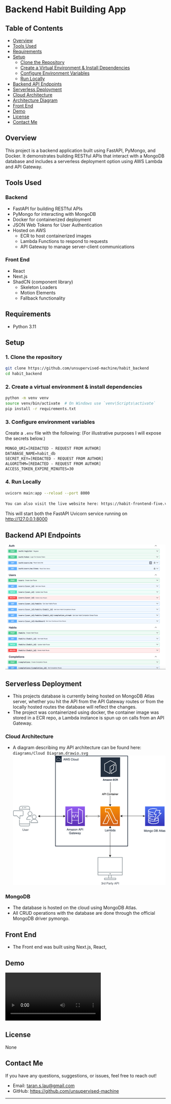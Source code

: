 # Backend Habit Building App 
## Table of Contents
- [Overview](#overview)
- [Tools Used](#tools-used)
- [Requirements](#requirements)
- [Setup](#setup)
  - [Clone the Repository](#1-clone-the-repository)
  - [Create a Virtual Environment & Install Dependencies](#2-create-a-virtual-environment--install-dependencies)
  - [Configure Environment Variables](#3-configure-environment-variables)
  - [Run Locally](#4-run-locally)
- [Backend API Endpoints](#Backend-API-Endpoints)
- [Serverless Deployment](#serverless-deployment)
- [Cloud Architecture](#Cloud-Architecture)
- [Architecture Diagram](#architecture-diagram)
- [Front End](#Front-End)
- [Demo](#Demo)
- [License](#license)
- [Contact Me](#contact-me)

## Overview
This project is a backend application built using FastAPI, PyMongo, and Docker. It demonstrates building RESTful APIs that interact with a MongoDB database and includes a serverless deployment option using AWS Lambda and API Gateway.

## Tools Used
### Backend
- FastAPI for building RESTful APIs
- PyMongo for interacting with MongoDB
- Docker for containerized deployment 
- JSON Web Tokens for User Authentication
- Hosted on AWS 
  - ECR to host containerized images
  - Lambda Functions to respond to requests
  - API Gateway to manage server-client communications

### Front End
- React
- Next.js
- ShadCN (component library)
  - Skeleton Loaders
  - Motion Elements
  - Fallback functionality

## Requirements
- Python 3.11

## Setup
### 1. Clone the repository
```sh
git clone https://github.com/unsupervised-machine/habit_backend
cd habit_backend
```

### 2. Create a virtual environment & install dependencies
```sh
python -m venv venv
source venv/bin/activate  # On Windows use `venv\Scripts\activate`
pip install -r requirements.txt
```

### 3. Configure environment variables
Create a `.env` file with the following:
(For illustrative purposes I will expose the secrets below.)
```
MONGO_URI=[REDACTED - REQUEST FROM AUTHOR]
DATABASE_NAME=habit_db
SECRET_KEY=[REDACTED - REQUEST FROM AUTHOR]
ALGORITHM=[REDACTED - REQUEST FROM AUTHOR]
ACCESS_TOKEN_EXPIRE_MINUTES=30
```

### 4. Run Locally
```sh
uvicorn main:app --reload --port 8000

You can also visit the live website here: https://habit-frontend-five.vercel.app
```
This will start both the FastAPI Uvicorn service running on http://127.0.0.1:8000 



## Backend API Endpoints
![FastAPI Docs](diagrams/FastAPI%20Endpoints.png)


## Serverless Deployment
- This projects database is currently being hosted on MongoDB Atlas server, whether you hit the API from the API Gateway routes or from the locally hosted routes the database will reflect the changes.
- The project was containerized using docker, the container image was stored in a ECR repo, a Lambda instance is spun up on calls from an API Gateway.

### Cloud Architecture
- A diagram describing my API architecture can be found here: `diagrams/Cloud Diagram.drawio.svg`
![Cloud Architecture](diagrams/Cloud%20Diagram.drawio.svg)
  
### MongoDB
- The database is hosted on the cloud using MongoDB Atlas.
- All CRUD operations with the database are done through the official MongoDB driver pymongo.

## Front End
- The Front end was built using Next.js, React, 

## Demo
![Demo Video](diagrams/Screen%20Recording%20Demo.mov)


## License
None

## Contact Me
If you have any questions, suggestions, or issues, feel free to reach out!
- Email: taran.s.lau@gmail.com
- GitHub: https://github.com/unsupervised-machine

---
